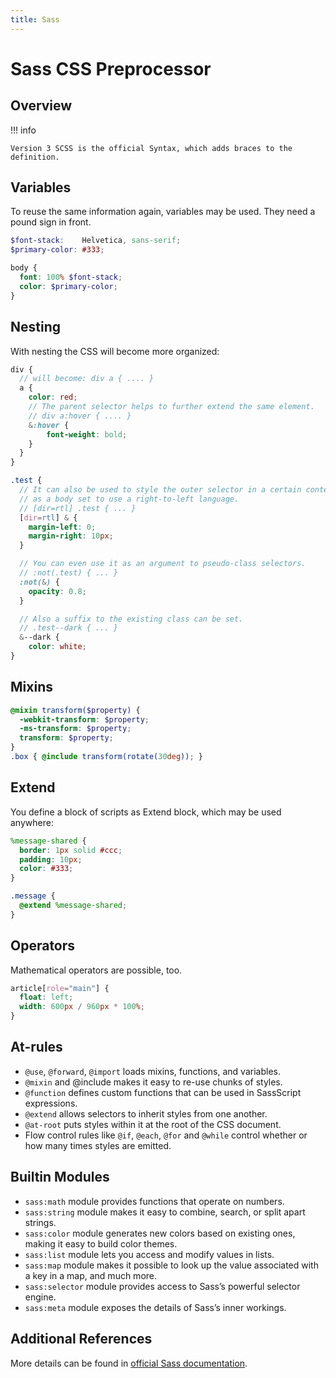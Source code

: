 ```yaml
---
title: Sass
---
```


# Sass CSS Preprocessor

## Overview

!!! info

    Version 3 SCSS is the official Syntax, which adds braces to the definition.

## Variables

To reuse the same information again, variables may be used. They need a pound sign in front.

```scss
$font-stack:    Helvetica, sans-serif;
$primary-color: #333;

body {
  font: 100% $font-stack;
  color: $primary-color;
}
```

## Nesting

With nesting the CSS will become more organized:

```scss
div {
  // will become: div a { .... }
  a {
    color: red;
    // The parent selector helps to further extend the same element.
    // div a:hover { .... }
    &:hover {
        font-weight: bold;
    }
  }
}

.test {
  // It can also be used to style the outer selector in a certain context, such
  // as a body set to use a right-to-left language.
  // [dir=rtl] .test { ... }
  [dir=rtl] & {
    margin-left: 0;
    margin-right: 10px;
  }

  // You can even use it as an argument to pseudo-class selectors.
  // :not(.test) { ... }
  :not(&) {
    opacity: 0.8;
  }

  // Also a suffix to the existing class can be set.
  // .test--dark { ... }
  &--dark {
    color: white;
}
```

## Mixins

```scss
@mixin transform($property) {
  -webkit-transform: $property;
  -ms-transform: $property;
  transform: $property;
}
.box { @include transform(rotate(30deg)); }
```

## Extend

You define a block of scripts as Extend block, which may be used anywhere:

```scss
%message-shared {
  border: 1px solid #ccc;
  padding: 10px;
  color: #333;
}

.message {
  @extend %message-shared;
}
```

## Operators

Mathematical operators are possible, too.

```scss
article[role="main"] {
  float: left;
  width: 600px / 960px * 100%;
}
```

## At-rules

- `@use`, `@forward`, `@import` loads mixins, functions, and variables.
- `@mixin` and @include makes it easy to re-use chunks of styles.
- `@function` defines custom functions that can be used in SassScript expressions.
- `@extend` allows selectors to inherit styles from one another.
- `@at-root` puts styles within it at the root of the CSS document.
- Flow control rules like `@if`, `@each`, `@for` and `@while` control whether or how many times styles are emitted.

## Builtin Modules

- `sass:math` module provides functions that operate on numbers.
- `sass:string` module makes it easy to combine, search, or split apart strings.
- `sass:color` module generates new colors based on existing ones, making it easy to build color themes.
- `sass:list` module lets you access and modify values in lists.
- `sass:map` module makes it possible to look up the value associated with a key in a map, and much more.
- `sass:selector` module provides access to Sass’s powerful selector engine.
- `sass:meta` module exposes the details of Sass’s inner workings.

## Additional References

More details can be found in [official Sass documentation](https://sass-lang.com/documentation).

